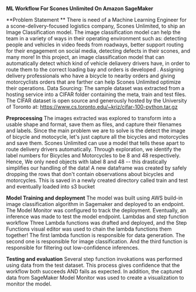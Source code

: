 **ML Workflow For Scones Unlimited On Amazon SageMaker**

**Problem Statement **
There is need of a Machine Learning Engineer for a scone-delivery-focused logistics company, Scones Unlimited, to ship an Image Classification model. The image classification model can help the team in a variety of ways in their operating environment such as: detecting people and vehicles in video feeds from roadways, better support routing for their engagement on social media, detecting defects in their scones, and many more!
In this project, an image classification model that can automatically detect which kind of vehicle deliavery drivers have, in order to route them to the correct loading bay and orders is developed . Assigning delivery professionals who have a bicycle to nearby orders and giving motorcyclists orders that are farther can help Scones Unlimited optimize their operations.
Data Sourcing:  The sample dataset was extracted from a hosting service into a CIFAR folder containing the meta, train and test files. The CIFAR dataset is open source and generously hosted by the University of Toronto at: https://www.cs.toronto.edu/~kriz/cifar-100-python.tar.gz

**Preprocessing**
The images extracted was explored to transform into a usable shape and format, save them as files, and capture their filenames and labels.
Since the main problem we are to solve is the detect the image of bicycle and motocycle, let's just capture all the bicycles and motorcycles and save them. Scones Unlimited can use a model that tells these apart to route delivery drivers automatically. Through exploration, we identify the label numbers for Bicycles and Motorcycles to be 8 and 48 respectively. Hence, We only need objects with label 8 and 48 -- this drastically simplifies our handling of the data! 
A new dataframe was created by safely dropping the rows that don't contain observations about bicycles and motorcycles.
This is saved in a newly created directory called train and test and eventually loaded into s3 bucket

**Model Training and deployment**
The model was built using AWS build-in image classification algorithm in Sagemaker and deployed to an endpoint. The Model Monitor was configured to track the deployment. Eventually, an inference was made to test the model endpoint.
Lambdas and step function workflow
Three Lambda functions was drafted and deployed, and the Step Functions visual editor was used to chain the lambda functions them together!
The first lambda function is responsible for data generation. The second one is responsible for image classification. And the third function is responsible for filtering out low-confidence inferences.

**Testing and evaluation**
Several step function invokations was performed using data from the test dataset. This process gives confidence that the workflow both succeeds AND fails as expected. In addition, the captured data from SageMaker Model Monitor was used to create a visualization to monitor the model.
